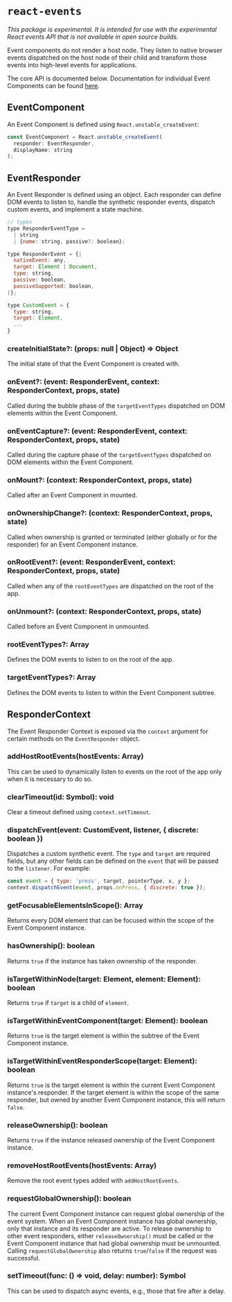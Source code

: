 # `react-events`

*This package is experimental. It is intended for use with the experimental React
events API that is not available in open source builds.*

Event components do not render a host node. They listen to native browser events
dispatched on the host node of their child and transform those events into
high-level events for applications.

The core API is documented below. Documentation for individual Event Components
can be found [here](./docs).

## EventComponent

An Event Component is defined using `React.unstable_createEvent`:

```js
const EventComponent = React.unstable_createEvent(
  responder: EventResponder,
  displayName: string
);
```

## EventResponder

An Event Responder is defined using an object. Each responder can define DOM
events to listen to, handle the synthetic responder events, dispatch custom
events, and implement a state machine.

```js
// types
type ResponderEventType =
  | string
  | {name: string, passive?: boolean};

type ResponderEvent = {|
  nativeEvent: any,
  target: Element | Document,
  type: string,
  passive: boolean,
  passiveSupported: boolean,
|};

type CustomEvent = {
  type: string,
  target: Element,
  ...
}
```

### createInitialState?: (props: null | Object) => Object

The initial state of that the Event Component is created with.

### onEvent?: (event: ResponderEvent, context: ResponderContext, props, state)

Called during the bubble phase of the `targetEventTypes` dispatched on DOM
elements within the Event Component.

### onEventCapture?: (event: ResponderEvent, context: ResponderContext, props, state)

Called during the capture phase of the `targetEventTypes` dispatched on DOM
elements within the Event Component.

### onMount?: (context: ResponderContext, props, state)

Called after an Event Component in mounted.

### onOwnershipChange?: (context: ResponderContext, props, state)

Called when ownership is granted or terminated (either globally or for the responder) for an Event Component instance.

### onRootEvent?: (event: ResponderEvent, context: ResponderContext, props, state)

Called when any of the `rootEventTypes` are dispatched on the root of the app.

### onUnmount?: (context: ResponderContext, props, state)

Called before an Event Component in unmounted.

### rootEventTypes?: Array<ResponderEventType>

Defines the DOM events to listen to on the root of the app.

### targetEventTypes?: Array<ResponderEventType>

Defines the DOM events to listen to within the Event Component subtree.


## ResponderContext

The Event Responder Context is exposed via the `context` argument for certain methods
on the `EventResponder` object.

### addHostRootEvents(hostEvents: Array<ResponderEventType>)

This can be used to dynamically listen to events on the root of the app only
when it is necessary to do so.

### clearTimeout(id: Symbol): void

Clear a timeout defined using `context.setTimeout`.

### dispatchEvent(event: CustomEvent, listener, { discrete: boolean })

Dispatches a custom synthetic event. The `type` and `target` are required
fields, but any other fields can be defined on the `event` that will be passed
to the `listener`. For example:

```js
const event = { type: 'press', target, pointerType, x, y };
context.dispatchEvent(event, props.onPress, { discrete: true });
```

### getFocusableElementsInScope(): Array<Element>

Returns every DOM element that can be focused within the scope of the Event
Component instance.

### hasOwnership(): boolean

Returns `true` if the instance has taken ownership of the responder.

### isTargetWithinNode(target: Element, element: Element): boolean

Returns `true` if `target` is a child of `element`.

### isTargetWithinEventComponent(target: Element): boolean

Returns `true` is the target element is within the subtree of the Event Component instance.

### isTargetWithinEventResponderScope(target: Element): boolean

Returns `true` is the target element is within the current Event Component instance's responder. If the target element
is within the scope of the same responder, but owned by another Event Component instance, this will return `false`.

### releaseOwnership(): boolean

Returns `true` if the instance released ownership of the Event Component instance.

### removeHostRootEvents(hostEvents: Array<ResponderEventType>)

Remove the root event types added with `addHostRootEvents`.

### requestGlobalOwnership(): boolean

The current Event Component instance can request global ownership of the event system. When an Event Component instance
has global ownership, only that instance and its responder are active. To release ownership to other event responders,
either `releaseOwnership()` must be called or the Event Component instance that had global ownership must be
unmounted. Calling `requestGlobalOwnership` also returns `true`/`false` if the request was successful.

### setTimeout(func: () => void, delay: number): Symbol

This can be used to dispatch async events, e.g., those that fire after a delay.
